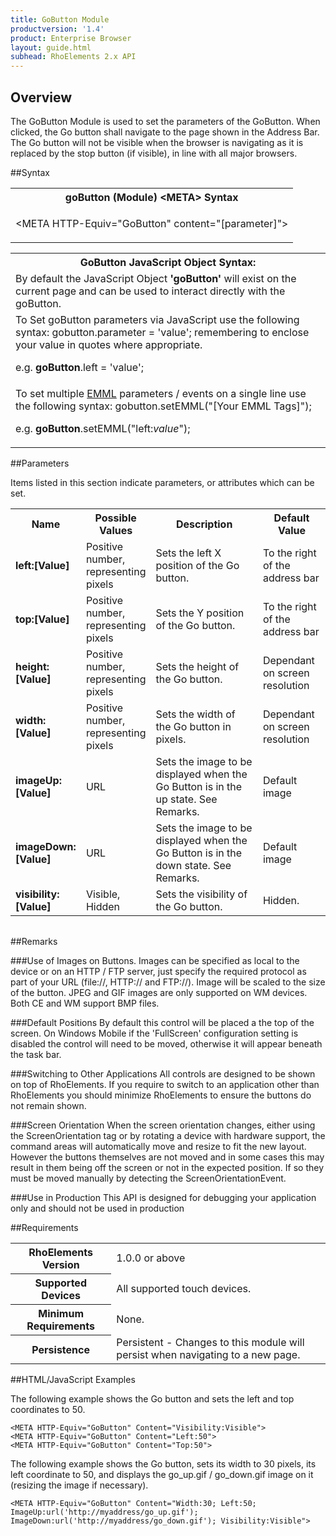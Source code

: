 ```yaml
---
title: GoButton Module
productversion: '1.4'
product: Enterprise Browser
layout: guide.html
subhead: RhoElements 2.x API
---
```


## Overview

The GoButton Module is used to set the parameters of the GoButton. When clicked, the Go button shall navigate to the page shown in the Address Bar. The Go button will not be visible when the browser is navigating as it is replaced by the stop button (if visible), in line with all major browsers.

##Syntax

<table class="re-table"><tr><th class="tableHeading">goButton (Module) &lt;META&gt; Syntax
</th></tr><tr><td class="clsSyntaxCells clsOddRow"><p>&lt;META HTTP-Equiv="GoButton" content="[parameter]"&gt;</p></td></tr></table>
<table class="re-table"><tr><th class="tableHeading">GoButton JavaScript Object Syntax:</th></tr><tr><td class="clsSyntaxCells clsOddRow">
By default the JavaScript Object <b>'goButton'</b> will exist on the current page and can be used to interact directly with the goButton.
</td></tr><tr><td class="clsSyntaxCells clsEvenRow">
To Set goButton parameters via JavaScript use the following syntax: gobutton.parameter = 'value'; remembering to enclose your value in quotes where appropriate.  
<P />e.g. <b>goButton</b>.left = 'value';
</td></tr><tr><td class="clsSyntaxCells clsOddRow">							
To set multiple <a href="/rhoelements/EMMLOverview">EMML</a> parameters / events on a single line use the following syntax: gobutton.setEMML("[Your EMML Tags]");
<P />
e.g. <b>goButton</b>.setEMML("left:<i>value</i>");							
</td></tr></table>

##Parameters


Items listed in this section indicate parameters, or attributes which can be set.
<table class="re-table"><col width="20%" /><col width="20%" /><col width="38%" /><col width="22%" /><tr><th class="tableHeading">Name</th><th class="tableHeading">Possible Values</th><th class="tableHeading">Description</th><th class="tableHeading">Default Value</th></tr><tr><td class="clsSyntaxCells clsOddRow"><b>left:[Value]
</b></td><td class="clsSyntaxCells clsOddRow">Positive number, representing pixels</td><td class="clsSyntaxCells clsOddRow">Sets the left X position of the Go button.</td><td class="clsSyntaxCells clsOddRow">To the right of the address bar</td></tr><tr><td class="clsSyntaxCells clsEvenRow"><b>top:[Value]
</b></td><td class="clsSyntaxCells clsEvenRow">Positive number, representing pixels</td><td class="clsSyntaxCells clsEvenRow">Sets the Y position of the Go button.</td><td class="clsSyntaxCells clsEvenRow">To the right of the address bar</td></tr><tr><td class="clsSyntaxCells clsOddRow"><b>height:[Value]
</b></td><td class="clsSyntaxCells clsOddRow">Positive number, representing pixels</td><td class="clsSyntaxCells clsOddRow">Sets the height of the Go button.</td><td class="clsSyntaxCells clsOddRow">Dependant on screen resolution</td></tr><tr><td class="clsSyntaxCells clsEvenRow"><b>width:[Value]
</b></td><td class="clsSyntaxCells clsEvenRow">Positive number, representing pixels</td><td class="clsSyntaxCells clsEvenRow">Sets the width of the Go button in pixels.</td><td class="clsSyntaxCells clsEvenRow">Dependant on screen resolution</td></tr><tr><td class="clsSyntaxCells clsOddRow"><b>imageUp:[Value]
</b></td><td class="clsSyntaxCells clsOddRow">URL</td><td class="clsSyntaxCells clsOddRow">Sets the image to be displayed when the Go Button is in the up state. See Remarks.</td><td class="clsSyntaxCells clsOddRow">Default image</td></tr><tr><td class="clsSyntaxCells clsEvenRow"><b>imageDown:[Value]
</b></td><td class="clsSyntaxCells clsEvenRow">URL</td><td class="clsSyntaxCells clsEvenRow">Sets the image to be displayed when the Go Button is in the down state. See Remarks.</td><td class="clsSyntaxCells clsEvenRow">Default image</td></tr><tr><td class="clsSyntaxCells clsOddRow"><b>visibility:[Value]
</b></td><td class="clsSyntaxCells clsOddRow">Visible, Hidden</td><td class="clsSyntaxCells clsOddRow">Sets the visibility of the Go button.</td><td class="clsSyntaxCells clsOddRow">Hidden.</td></tr></table>
<table class="re-table"><col width="78%" /><col width="8%" /><col width="1%" /><col width="5%" /><col width="1%" /><col width="5%" /><col width="2%" /></table>




##Remarks


###Use of Images on Buttons.
Images can be specified as local to the device or on an HTTP / FTP server, just specify the required protocol as part of your URL (file://\, HTTP:// and FTP://). Image will be scaled to the size of the button. JPEG and GIF images are only supported on WM devices. Both CE and WM support BMP files.


###Default Positions
By default this control will be placed a the top of the screen. On Windows Mobile if the 'FullScreen' configuration setting is disabled the control will need to be moved, otherwise it will appear beneath the task bar.


###Switching to Other Applications
All controls are designed to be shown on top of RhoElements. If you require to switch to an application other than RhoElements you should minimize RhoElements to ensure the buttons do not remain shown.


###Screen Orientation
When the screen orientation changes, either using the ScreenOrientation tag or by rotating a device with hardware support, the command areas will automatically move and resize to fit the new layout. However the buttons themselves are not moved and in some cases this may result in them being off the screen or not in the expected position. If so they must be moved manually by detecting the ScreenOrientationEvent.


###Use in Production
This API is designed for debugging your application only and should not be used in production




##Requirements

<table class="re-table"><tr><th class="tableHeading">RhoElements Version</th><td class="clsSyntaxCell clsEvenRow">1.0.0 or above
</td></tr><tr><th class="tableHeading">Supported Devices</th><td class="clsSyntaxCell clsOddRow">All supported touch devices.</td></tr><tr><th class="tableHeading">Minimum Requirements</th><td class="clsSyntaxCell clsOddRow">None.</td></tr><tr><th class="tableHeading">Persistence</th><td class="clsSyntaxCell clsEvenRow">Persistent - Changes to this module will persist when navigating to a new page.</td></tr></table>


##HTML/JavaScript Examples

The following example shows the Go button and sets the left and top coordinates to 50.

	<META HTTP-Equiv="GoButton" Content="Visibility:Visible">
	<META HTTP-Equiv="GoButton" Content="Left:50">
	<META HTTP-Equiv="GoButton" Content="Top:50">
	
The following example shows the Go button, sets its width to 30 pixels, its left coordinate to 50, and displays the go_up.gif / go_down.gif image on it (resizing the image if necessary).

	<META HTTP-Equiv="GoButton" Content="Width:30; Left:50; ImageUp:url('http://myaddress/go_up.gif'); ImageDown:url('http://myaddress/go_down.gif'); Visibility:Visible">
	





